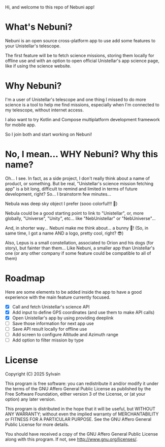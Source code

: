Hi, and welcome to this repo of Nebuni app!

# What's Nebuni?
Nebuni is an open source cross-platform app to use add some features to your Unistellar's telescope.

The first feature will be to fetch science missions, storing them locally for offline use and with an option to open official Unistellar's app science page, like if using the science website.

# Why Nebuni?
I'm a user of Unistellar's telescope and one thing I missed to do more science is a tool to help me find missions, especially when I'm connected to my telescope, without internet access.

I also want to try Kotlin and Compose multiplatform development framework for mobile app.

So I join both and start working on Nebuni!

# No, I mean... WHY Nebuni? Why this name?
Oh... I see. In fact, as a side project, I don't really think about a name of product, or something. But be real, "Unistellar's science mission fetching app" is a bit long, difficult to remind and limited in terms of future development, right?
So... I brainstorm few minutes...

Nebula was deep sky object I prefer (sooo colorful!!! 🤩)

Nebula could be a good starting point to link to "Unistellar", or, more globally, "Universe", "Unity", etc... like "NebUnistellar" or "NebUniverse"...

And, in shorter way... Nebuni make me think about... a bunny 🐰! (So, in same time, I got a name AND a logo, pretty cool, right? 😎)

Also, Lepus is a small constellation, associated to Orion and his dogs (for story), but fainter than them... Like Nebuni, a smaller app than Unistellar's one (or any other company if some feature could be compatible to all of them)

# Roadmap
Here are some elements to be added inside the app to have a good experience with the main feature currently focused.

- [x] Call and fetch Unistellar's science API
- [x] Add input to define GPS coordinates (and use them to make API calls) 
- [x] Open Unistellar's app by using providing deeplink
- [ ] Save those information for next app use
- [ ] Save API result locally for offline use
- [ ] Add screen to configure Altitude and Azimuth range
- [ ] Add option to filter mission by type

# License
Copyright (C) 2025 Sylvain

This program is free software: you can redistribute it and/or modify
it under the terms of the GNU Affero General Public License as published by
the Free Software Foundation, either version 3 of the License, or
(at your option) any later version.

This program is distributed in the hope that it will be useful,
but WITHOUT ANY WARRANTY; without even the implied warranty of
MERCHANTABILITY or FITNESS FOR A PARTICULAR PURPOSE.  See the
GNU Affero General Public License for more details.

You should have received a copy of the GNU Affero General Public License
along with this program.  If not, see <http://www.gnu.org/licenses/>.